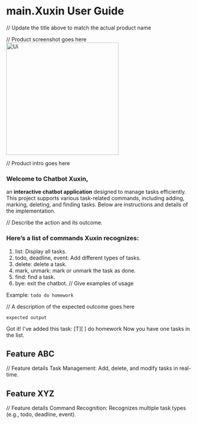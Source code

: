 # main.Xuxin User Guide

// Update the title above to match the actual product name

// Product screenshot goes here
<img width="299" alt="Ui" src="https://github.com/user-attachments/assets/f02e3447-23f1-4f7e-af79-e911269444ae" />

// Product intro goes here
### Welcome to Chatbot Xuxin, 
an **interactive chatbot application** designed to manage tasks efficiently. This project supports various task-related commands, including adding, marking, deleting, and finding tasks. Below are instructions and details of the implementation.

// Describe the action and its outcome.
### Here’s a list of commands Xuxin recognizes:

1. list: Display all tasks.
2. todo, deadline, event: Add different types of tasks.
3. delete: delete a task.
4. mark, unmark: mark or unmark the task as done.
5. find: find a task.
6. bye: exit the chatbot.
// Give examples of usage

Example: `todo do homework`

// A description of the expected outcome goes here

```
expected output
```
Got it! I've added this task: 
[T][ ] do homework
Now you have one tasks in the list.
## Feature ABC

// Feature details
Task Management: Add, delete, and modify tasks in real-time.

## Feature XYZ

// Feature details
Command Recognition: Recognizes multiple task types (e.g., todo, deadline, event).
